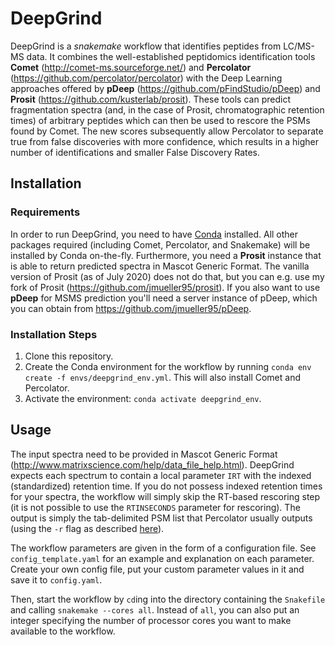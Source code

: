 # DeepGrind
DeepGrind is a _snakemake_ workflow that identifies peptides from LC/MS-MS data. It combines the well-established peptidomics 
identification tools __Comet__ (http://comet-ms.sourceforge.net/) and __Percolator__ (https://github.com/percolator/percolator) with the 
Deep Learning approaches offered by __pDeep__ (https://github.com/pFindStudio/pDeep) and __Prosit__ (https://github.com/kusterlab/prosit).
These tools can predict fragmentation spectra (and, in the case of Prosit, chromatographic retention times) of arbitrary peptides 
which can then be used to rescore the PSMs found by Comet. The new scores subsequently allow Percolator to separate 
true from false discoveries with more confidence, which results in a higher number of identifications and smaller False Discovery Rates.
  
## Installation 
### Requirements
In order to run DeepGrind, you need to have [Conda](https://docs.conda.io/projects/conda/en/latest/index.html) installed. 
All other packages required (including Comet, Percolator, and Snakemake) will be installed by Conda on-the-fly.
Furthermore, you need a __Prosit__ instance that is able to return predicted spectra in Mascot Generic Format.
The vanilla version of Prosit (as of July 2020) does not do that, but you can e.g. use my fork of Prosit (https://github.com/jmueller95/prosit).
If you also want to use __pDeep__ for MSMS prediction you'll need a server instance of pDeep, which you can obtain from https://github.com/jmueller95/pDeep.

### Installation Steps
1. Clone this repository.
2. Create the Conda environment for the workflow by running `conda env create -f envs/deepgrind_env.yml`. 
This will also install Comet and Percolator.  
3. Activate the environment: `conda activate deepgrind_env`.


## Usage
The input spectra need to be provided in Mascot Generic Format (http://www.matrixscience.com/help/data_file_help.html).
DeepGrind expects each spectrum to contain a local parameter `IRT` with the indexed (standardized) retention time.
If you do not possess indexed retention times for your spectra, the workflow will simply skip the RT-based rescoring step 
(it is not possible to use the `RTINSECONDS` parameter for rescoring).
The output is simply the tab-delimited PSM list that Percolator usually outputs (using the `-r` flag as described 
[here](https://github.com/percolator/percolator/wiki/Command-line-options#file-output-options)). 

The workflow parameters are given in the form of a configuration file. See `config_template.yaml` for an example and explanation
on each parameter. Create your own config file, put your custom parameter values in it and save it to `config.yaml`.

Then, start the workflow by `cd`ing into the directory containing the `Snakefile` and calling `snakemake --cores all`.
Instead of `all`, you can also put an integer specifying the number of processor cores you want to make available to the workflow.
